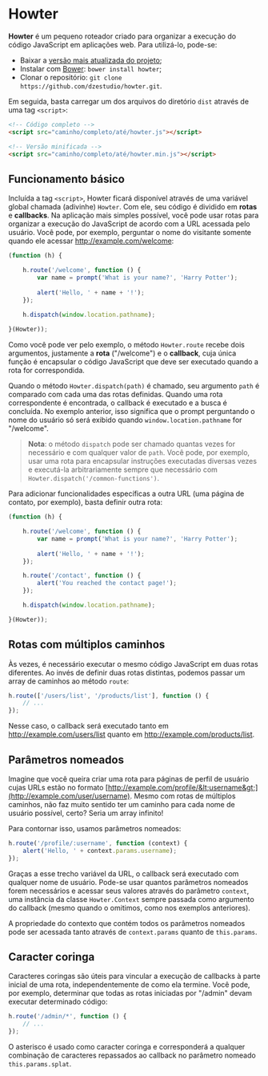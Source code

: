 Howter
======

**Howter** é um pequeno roteador criado para organizar a execução do código JavaScript em aplicações web. Para utilizá-lo, pode-se:

- Baixar a [versão mais atualizada do projeto](https://github.com/dzestudio/howter/archive/master.zip);
- Instalar com [Bower](http://bower.io): `bower install howter`;
- Clonar o repositório: `git clone https://github.com/dzestudio/howter.git`.

Em seguida, basta carregar um dos arquivos do diretório `dist` através de uma tag `<script>`:

```html
<!-- Código completo -->
<script src="caminho/completo/até/howter.js"></script>

<!-- Versão minificada -->
<script src="caminho/completo/até/howter.min.js"></script>
```

## Funcionamento básico

Incluída a tag `<script>`, Howter ficará disponível através de uma variável global chamada (adivinhe) `Howter`. Com ele, seu código é dividido em **rotas** e **callbacks**. Na aplicação mais simples possível, você pode usar rotas para organizar a execução do JavaScript de acordo com a URL acessada pelo usuário. Você pode, por exemplo, perguntar o nome do visitante somente quando ele acessar http://example.com/welcome:

```javascript
(function (h) {

    h.route('/welcome', function () {
        var name = prompt('What is your name?', 'Harry Potter');
        
        alert('Hello, ' + name + '!');
    });
    
    h.dispatch(window.location.pathname);

}(Howter));

```

Como você pode ver pelo exemplo, o método `Howter.route` recebe dois argumentos, justamente a **rota** ("/welcome") e o **callback**, cuja única função é encapsular o código JavaScript que deve ser executado quando a rota for correspondida.

Quando o método `Howter.dispatch(path)` é chamado, seu argumento `path`
é comparado com cada uma das rotas definidas. Quando uma rota correspondente é encontrada, o callback é executado e a busca é concluída. No exemplo anterior, isso significa que o prompt perguntando o nome do usuário só será exibido quando `window.location.pathname` for "/welcome".

> **Nota**: o método `dispatch` pode ser chamado quantas vezes for necessário e com qualquer valor de `path`. Você pode, por exemplo, usar uma rota para encapsular instruções executadas diversas vezes e executá-la arbitrariamente sempre que necessário com `Howter.dispatch('/common-functions')`.

Para adicionar funcionalidades específicas a outra URL (uma página de contato, por exemplo), basta definir outra rota:

```javascript
(function (h) {

    h.route('/welcome', function () {
        var name = prompt('What is your name?', 'Harry Potter');
        
        alert('Hello, ' + name + '!');
    });

    h.route('/contact', function () {
        alert('You reached the contact page!');
    });

    h.dispatch(window.location.pathname);

}(Howter));
```

## Rotas com múltiplos caminhos

Às vezes, é necessário executar o mesmo código JavaScript em duas rotas diferentes. Ao invés de definir duas rotas distintas, podemos passar um array de caminhos ao método `route`:

```javascript
h.route(['/users/list', '/products/list'], function () {
    // ...
});
```

Nesse caso, o callback será executado tanto em http://example.com/users/list quanto em http://example.com/products/list.

## Parâmetros nomeados

Imagine que você queira criar uma rota para páginas de perfil de usuário cujas URLs estão no formato [http://example.com/profile/&lt;username&gt;](http://example.com/user/username). Mesmo com rotas de múltiplos caminhos, não faz muito sentido ter um caminho para cada nome de usuário possível, certo? Seria um array infinito!

Para contornar isso, usamos parâmetros nomeados:

```javascript
h.route('/profile/:username', function (context) {
    alert('Hello, ' + context.params.username);
});
```

Graças a esse trecho variável da URL, o callback será executado com qualquer nome de usuário. Pode-se usar quantos parâmetros nomeados forem necessários e acessar seus valores através do parâmetro `context`, uma instância da classe `Howter.Context` sempre passada como argumento do callback (mesmo quando o omitimos, como nos exemplos anteriores).

A propriedade do contexto que contém todos os parâmetros nomeados pode ser acessada tanto através de `context.params` quanto de `this.params`.

## Caracter coringa

Caracteres coringas são úteis para vincular a execução de callbacks à parte inicial de uma rota, independentemente de como ela termine. Você pode, por exemplo, determinar que todas as rotas iniciadas por "/admin" devam executar determinado código:

```javascript
h.route('/admin/*', function () {
    // ...
});
```

O asterisco é usado como caracter coringa e corresponderá a qualquer combinação de caracteres repassados ao callback no parâmetro nomeado `this.params.splat`.
